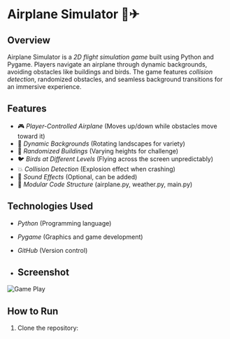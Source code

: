 # Airplane Simulator 🚀✈

## Overview
Airplane Simulator is a *2D flight simulation game* built using Python and Pygame. Players navigate an airplane through dynamic backgrounds, avoiding obstacles like buildings and birds. The game features *collision detection*, randomized obstacles, and seamless background transitions for an immersive experience.

## Features
- 🎮 *Player-Controlled Airplane* (Moves up/down while obstacles move toward it)
- 🌆 *Dynamic Backgrounds* (Rotating landscapes for variety)
- 🏢 *Randomized Buildings* (Varying heights for challenge)
- 🐦 *Birds at Different Levels* (Flying across the screen unpredictably)
- 💥 *Collision Detection* (Explosion effect when crashing)
- 🎵 *Sound Effects* (Optional, can be added)
- 🔧 *Modular Code Structure* (airplane.py, weather.py, main.py)

## Technologies Used
- *Python* (Programming language)
- *Pygame* (Graphics and game development)
- *GitHub* (Version control)

- ## Screenshot

![Game Play](assets/screenshot.jpg)

## How to Run
1. Clone the repository:
